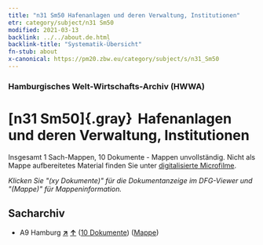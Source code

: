 ```yaml
---
title: "n31 Sm50 Hafenanlagen und deren Verwaltung, Institutionen"
etr: category/subject/n31 Sm50
modified: 2021-03-13
backlink: ../../about.de.html
backlink-title: "Systematik-Übersicht"
fn-stub: about
x-canonical: https://pm20.zbw.eu/category/subject/s/n31_Sm50
---
```


### Hamburgisches Welt-Wirtschafts-Archiv (HWWA)
# [n31 Sm50]{.gray}&#8201; Hafenanlagen und deren Verwaltung, Institutionen&#160; 




Insgesamt 1 Sach-Mappen, 10 Dokumente - Mappen unvollständig.
Nicht als Mappe aufbereitetes Material finden Sie unter [digitalisierte Microfilme](/film/h1_sh.de.html).

_Klicken Sie "(xy Dokumente)" für die Dokumentanzeige im DFG-Viewer und "(Mappe)" für Mappeninformation._

## Sacharchiv



- A9 Hamburg [**&nearr;**](../../../geo/i/140905/about.de.html "Hamburg (alle Mappen)") [**&uarr;**](../../../geo/about.de.html#A9 "Ländersystematik") (<a href="https://pm20.zbw.eu/dfgview/sh/140905,182126" title="über: Hamburg : Hafenanlagen und deren Verwaltung, Institutionen" target="_blank">10 Dokumente</a>) ([Mappe](../../../../folder/sh/1409xx/140905/1821xx/182126/about.de.html))


